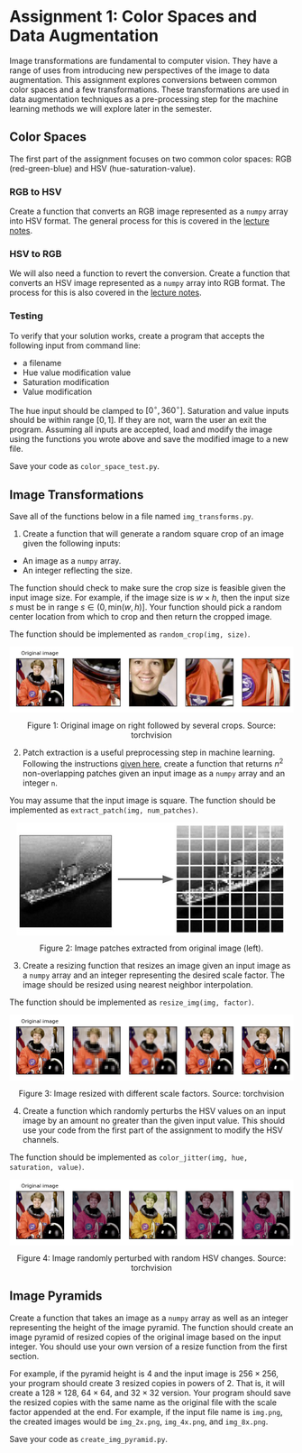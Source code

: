 # Assignment 1: Color Spaces and Data Augmentation

Image transformations are fundamental to computer vision. They have a range of uses from introducing new perspectives of the image to data augmentation. This assignment explores conversions between common color spaces and a few transformations. These transformations are used in data augmentation techniques as a pre-processing step for the machine learning methods we will explore later in the semester.

## Color Spaces

The first part of the assignment focuses on two common color spaces: RGB (red-green-blue) and HSV (hue-saturation-value).

### RGB to HSV

Create a function that converts an RGB image represented as a `numpy` array into HSV format. The general process for this is covered in the [lecture notes](https://dillhoffaj.utasites.cloud/posts/color/).

### HSV to RGB

We will also need a function to revert the conversion. Create a function that converts an HSV image represented as a `numpy` array into RGB format.
The process for this is also covered in the [lecture notes](https://dillhoffaj.utasites.cloud/posts/color/).

### Testing

To verify that your solution works, create a program that accepts the following input from command line:

- a filename
- Hue value modification value
- Saturation modification
- Value modification

The hue input should be clamped to $[0^{\circ}, 360^{\circ}]$. Saturation and value inputs should be within range $[0, 1]$. If they are not, warn the user an exit the program. Assuming all inputs are accepted, load and modify the image using the functions you wrote above and save the modified image to a new file.

Save your code as `color_space_test.py`.

## Image Transformations

Save all of the functions below in a file named `img_transforms.py`.

1. Create a function that will generate a random square crop of an image given the following inputs:
- An image as a `numpy` array.
- An integer reflecting the size.

The function should check to make sure the crop size is feasible given the input image size. For example, if the image size is $w \times h$, then the input size $s$ must be in range $s \in (0, \text{min}(w, h)]$. Your function should pick a random center location from which to crop and then return the cropped image.

The function should be implemented as `random_crop(img, size)`.

<img style="display: block; margin: auto;" src="img/random_crop.png"/>

<p style="text-align: center;">
Figure 1: Original image on right followed by several crops. Source: torchvision
</p>

2. Patch extraction is a useful preprocessing step in machine learning. Following the instructions [given here](https://twitter.com/MishaLaskin/status/1478500251376009220), create a function that returns $n^2$ non-overlapping patches given an input image as a `numpy` array and an integer `n`.

You may assume that the input image is square. The function should be implemented as `extract_patch(img, num_patches)`.

<img style="display: block; margin: auto;" src="img/patches.png"/>

<p style="text-align: center;">
Figure 2: Image patches extracted from original image (left).
</p>

3. Create a resizing function that resizes an image given an input image as a `numpy` array and an integer representing the desired scale factor. The image should be resized using nearest neighbor interpolation.

The function should be implemented as `resize_img(img, factor)`.

<img style="display: block; margin: auto;" src="img/resize.png"/>

<p style="text-align: center;">
Figure 3: Image resized with different scale factors. Source: torchvision
</p>

4. Create a function which randomly perturbs the HSV values on an input image by an amount no greater than the given input value. This should use your code from the first part of the assignment to modify the HSV channels.

The function should be implemented as `color_jitter(img, hue, saturation, value)`.

<img style="display: block; margin: auto;" src="img/color_jitter.png"/>

<p style="text-align: center;">
Figure 4: Image randomly perturbed with random HSV changes. Source: torchvision
</p>

## Image Pyramids

Create a function that takes an image as a `numpy` array as well as an integer representing the height of the image pyramid. The function should create an image pyramid of resized copies of the original image based on the input integer. You should use your own version of a resize function from the first section.

For example, if the pyramid height is 4 and the input image is $256 \times 256$, your program should create 3 resized copies in powers of 2. That is, it will create a $128 \times 128$, $64 \times 64$, and $32 \times 32$ version. Your program should save the resized copies with the same name as the original file with the scale factor appended at the end. For example, if the input file name is `img.png`, the created images would be `img_2x.png`, `img_4x.png`, and `img_8x.png`.

Save your code as `create_img_pyramid.py`.
